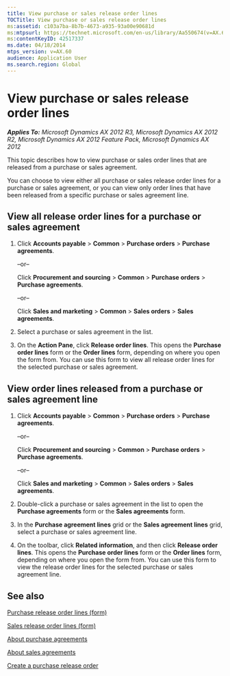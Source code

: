 ```yaml
---
title: View purchase or sales release order lines
TOCTitle: View purchase or sales release order lines
ms:assetid: c103a7ba-8b7b-4673-a935-93a00e90681d
ms:mtpsurl: https://technet.microsoft.com/en-us/library/Aa550674(v=AX.60)
ms:contentKeyID: 42517337
ms.date: 04/18/2014
mtps_version: v=AX.60
audience: Application User
ms.search.region: Global
---
```


# View purchase or sales release order lines 


_**Applies To:** Microsoft Dynamics AX 2012 R3, Microsoft Dynamics AX 2012 R2, Microsoft Dynamics AX 2012 Feature Pack, Microsoft Dynamics AX 2012_

This topic describes how to view purchase or sales order lines that are released from a purchase or sales agreement.

You can choose to view either all purchase or sales release order lines for a purchase or sales agreement, or you can view only order lines that have been released from a specific purchase or sales agreement line.

## View all release order lines for a purchase or sales agreement

1.  Click **Accounts payable** \> **Common** \> **Purchase orders** \> **Purchase agreements**.
    
    –or–
    
    Click **Procurement and sourcing** \> **Common** \> **Purchase orders** \> **Purchase agreements**.
    
    –or–
    
    Click **Sales and marketing** \> **Common** \> **Sales orders** \> **Sales agreements**.

2.  Select a purchase or sales agreement in the list.

3.  On the **Action Pane**, click **Release order lines**. This opens the **Purchase order lines** form or the **Order lines** form, depending on where you open the form from. You can use this form to view all release order lines for the selected purchase or sales agreement.

## View order lines released from a purchase or sales agreement line

1.  Click **Accounts payable** \> **Common** \> **Purchase orders** \> **Purchase agreements**.
    
    –or–
    
    Click **Procurement and sourcing** \> **Common** \> **Purchase orders** \> **Purchase agreements**.
    
    –or–
    
    Click **Sales and marketing** \> **Common** \> **Sales orders** \> **Sales agreements**.

2.  Double-click a purchase or sales agreement in the list to open the **Purchase agreements** form or the **Sales agreements** form.

3.  In the **Purchase agreement lines** grid or the **Sales agreement lines** grid, select a purchase or sales agreement line.

4.  On the toolbar, click **Related information**, and then click **Release order lines**. This opens the **Purchase order lines** form or the **Order lines** form, depending on where you open the form from. You can use this form to view the release order lines for the selected purchase or sales agreement line.

## See also

[Purchase release order lines (form)](https://technet.microsoft.com/en-us/library/aa617487\(v=ax.60\))

[Sales release order lines (form)](https://technet.microsoft.com/en-us/library/aa634845\(v=ax.60\))

[About purchase agreements](about-purchase-agreements.md)

[About sales agreements](about-sales-agreements.md)

[Create a purchase release order](create-a-purchase-release-order.md)

  


